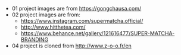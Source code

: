 * 01 project images are from https://gongchausa.com/
* 02 project images are from:
  * https://www.instagram.com/supermatcha.official/
  * http://www.hitthetea.com/
  * https://www.behance.net/gallery/121616477/SUPER-MATCHA-BRANDING
* 04 project is cloned from http://www.z-o-o.fr/en
